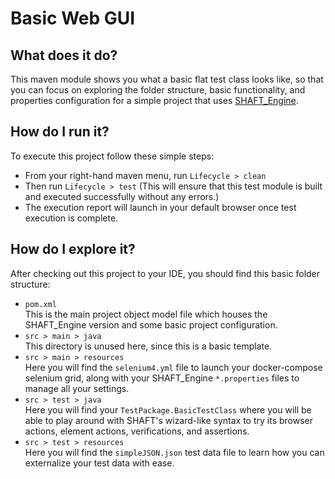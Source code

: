# Basic Web GUI

## What does it do?
This maven module shows you what a basic flat test class looks like, so that you can focus on exploring the folder structure, basic functionality, and properties configuration for a simple project that uses [SHAFT_Engine](https://github.com/shafthq/SHAFT_ENGINE).

## How do I run it?
To execute this project follow these simple steps:
- From your right-hand maven menu, run ```Lifecycle > clean```
- Then run ```Lifecycle > test```
  (This will ensure that this test module is built and executed successfully without any errors.)
- The execution report will launch in your default browser once test execution is complete.

## How do I explore it?
After checking out this project to your IDE, you should find this basic folder structure:
- ```pom.xml``` <br/>This is the main project object model file which houses the SHAFT_Engine version and some basic project configuration.
- ```src > main > java``` <br/>This directory is unused here, since this is a basic template.
- ```src > main > resources``` <br/>Here you will find the ```selenium4.yml``` file to launch your docker-compose selenium grid, along with your SHAFT_Engine ```*.properties``` files to manage all your settings.
- ```src > test > java``` <br/>Here you will find your ```TestPackage.BasicTestClass``` where you will be able to play around with SHAFT's wizard-like syntax to try its browser actions, element actions, verifications, and assertions.
- ```src > test > resources``` <br/>Here you will find the ```simpleJSON.json``` test data file to learn how you can externalize your test data with ease.